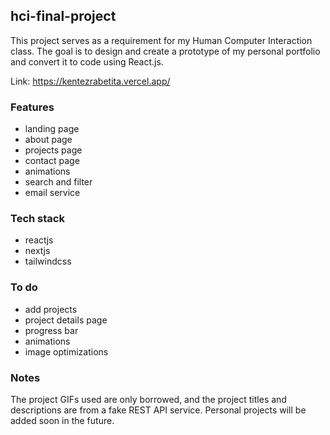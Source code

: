 ## hci-final-project

This project serves as a requirement for my Human Computer Interaction class. The goal is to design and create a prototype of my personal portfolio and convert it to code using React.js.

Link: https://kentezrabetita.vercel.app/

### Features

- landing page
- about page
- projects page
- contact page
- animations
- search and filter
- email service

### Tech stack

- reactjs
- nextjs
- tailwindcss

### To do
- add projects
- project details page
- progress bar
- animations
- image optimizations

### Notes

The project GIFs used are only borrowed, and the project titles and descriptions are from a fake REST API service. Personal projects will be added soon in the future.
